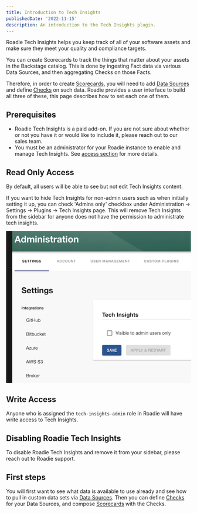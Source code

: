 ```yaml
---
title: Introduction to Tech Insights
publishedDate: '2022-11-15'
description: An introduction to the Tech Insights plugin.
---
```


Roadie Tech Insights helps you keep track of all of your software assets and make sure they meet your quality and compliance targets.

You can create Scorecards to track the things that matter about your assets in the Backstage catalog. This is done by ingesting Fact data via various Data Sources, and then aggregating Checks on those Facts.

Therefore, in order to create [Scorecards](../scorecards/index.md), you will need to add [Data Sources](../data-sources/index.md) and define [Checks](../checks//index.md) on such data. Roadie provides a user interface to build all three of these, this page describes how to set each one of them.


## Prerequisites

- Roadie Tech Insights is a paid add-on. If you are not sure about whether or not you have it or would like to include it, please reach out to our sales team.
- You must be an administrator for your Roadie instance to enable and manage Tech Insights. See [access section](#users-access) for more details.


## Read Only Access

By default, all users will be able to see but not edit Tech Insights content.

If you want to hide Tech Insights for non-admin users such as when initially setting it up, you can check 'Admins only' checkbox under Administration → Settings → Plugins → Tech Insights page. This will remove Tech Insights from the sidebar for anyone does not have the permission to administrate tech insights.

![Admin Only View](./admin-only-settings.webp)


## Write Access

Anyone who is assigned the `tech-insights-admin` role in Roadie will have write access to Tech Insights.

## Disabling Roadie Tech Insights

To disable Roadie Tech Insights and remove it from your sidebar, please reach out to Roadie support.


## First steps

You will first want to see what data is available to use already and see how to pull in custom data sets via [Data Sources](../data-sources/). Then you can define [Checks](../checks/) for your Data Sources, and compose [Scorecards](../scorecards/) with the Checks.
